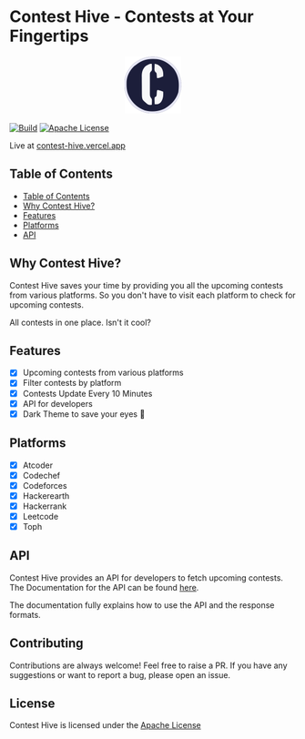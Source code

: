 # Contest Hive - Contests at Your Fingertips

<p align="center">
<img height="100px" src="public/favicon.svg" alt="Contest Hive Logo">
</p>

[![Build](https://github.com/Nusab19/Contest-Hive/actions/workflows/npm-publish-github-packages.yml/badge.svg)](https://github.com/Nusab19/Contest-Hive/actions/workflows/npm-publish-github-packages.yml)
[![Apache License](https://img.shields.io/badge/LICENSE-Apache%20License-blue)](LICENSE)

Live at [contest-hive.vercel.app](https://contest-hive.vercel.app/)

## Table of Contents

- [Table of Contents](#table-of-contents)
- [Why Contest Hive?](#why-contest-hive)
- [Features](#features)
- [Platforms](#platforms)
- [API](#api)

## Why Contest Hive?

Contest Hive saves your time by providing you all the upcoming contests from various platforms. So you don't have to visit each platform to check for upcoming contests.

All contests in one place. Isn't it cool?

## Features

- [x] Upcoming contests from various platforms
- [x] Filter contests by platform
- [x] Contests Update Every 10 Minutes
- [x] API for developers
- [x] Dark Theme to save your eyes 👀

## Platforms

- [x] Atcoder
- [x] Codechef
- [x] Codeforces
- [x] Hackerearth
- [x] Hackerrank
- [x] Leetcode
- [x] Toph

## API

Contest Hive provides an API for developers to fetch upcoming contests. The Documentation for the API can be found [here](https://contest-hive.vercel.app/docs).

The documentation fully explains how to use the API and the response formats.

## Contributing

Contributions are always welcome! Feel free to raise a PR. If you have any suggestions or want to report a bug, please open an issue.

## License

Contest Hive is licensed under the [Apache License](LICENSE)

<!-- Links -->

[Contest Hive]: https://contest-hive.vercel.app/
[Contest Hive API]: https://contest-hive.vercel.app/api
[Contest Hive API Documentation]: https://contest-hive.vercel.app/docs
[About Contest Hive]: https://contest-hive.vercel.app/about
[Credits Page]: https://contest-hive.vercel.app/credits
